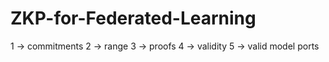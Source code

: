 # ZKP-for-Federated-Learning

1 -> commitments
2 -> range
3 -> proofs
4 -> validity
5 -> valid model ports
